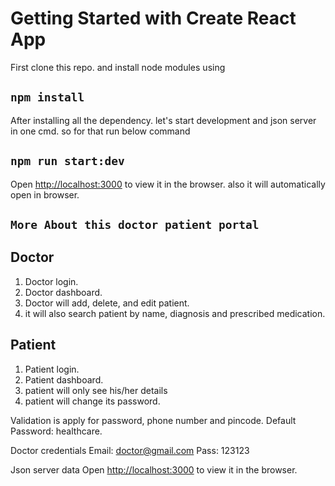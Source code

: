 # Getting Started with Create React App

First clone this repo. and install node modules using

## `npm install`

After installing all the dependency. let's start development and json server in one cmd. so for that run below command

## `npm run start:dev`

Open [http://localhost:3000](http://localhost:3000) to view it in the browser. also it will automatically open in browser.

## `More About this doctor patient portal`

## Doctor

1. Doctor login.
2. Doctor dashboard.
3. Doctor will add, delete, and edit patient.
4. it will also search patient by name, diagnosis and prescribed medication.

## Patient

1. Patient login.
2. Patient dashboard.
3. patient will only see his/her details
4. patient will change its password.

Validation is apply for password, phone number and pincode.
Default Password: healthcare.

Doctor credentials
Email: doctor@gmail.com
Pass: 123123

Json server data
Open [http://localhost:3000](http://localhost:3000) to view it in the browser.
